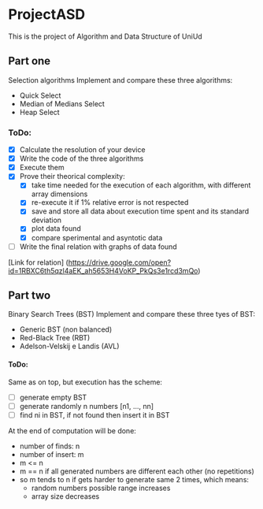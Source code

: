 # ProjectASD
This is the project of Algorithm and Data Structure of UniUd

## Part one
Selection algorithms
Implement and compare these three algorithms:
* Quick Select
* Median of Medians Select
* Heap Select

### ToDo:
- [x] Calculate the resolution of your device
- [x] Write the code of the three algorithms 
- [x] Execute them
- [x] Prove their theorical complexity:
    - [x] take time needed for the execution of each algorithm, with different array dimensions
    - [x] re-execute it if 1% relative error is not respected
    - [x] save and store all data about execution time spent and its standard deviation
    - [x] plot data found
    - [x] compare sperimental and asyntotic data
- [ ] Write the final relation with graphs of data found

[Link for relation] (https://drive.google.com/open?id=1RBXC6th5qzl4aEK_ah5653H4VoKP_PkQs3e1rcd3mQo)

## Part two
Binary Search Trees (BST)
Implement and compare these three tyes of BST:
* Generic BST (non balanced)
* Red-Black Tree (RBT)
* Adelson-Velskij e Landis (AVL)

#### ToDo:

Same as on top, but execution has the scheme:
- [ ] generate empty BST
- [ ] generate randomly n numbers [n1, ..., nn]
- [ ] find ni in BST, if not found then insert it in BST  

At the end of computation will be done:
* number of finds: n
* number of insert: m
* m <= n
* m == n if all generated numbers are different each other (no repetitions)
* so m tends to n if gets harder to generate same 2 times, which means:
  * random numbers possible range increases
  * array size decreases
